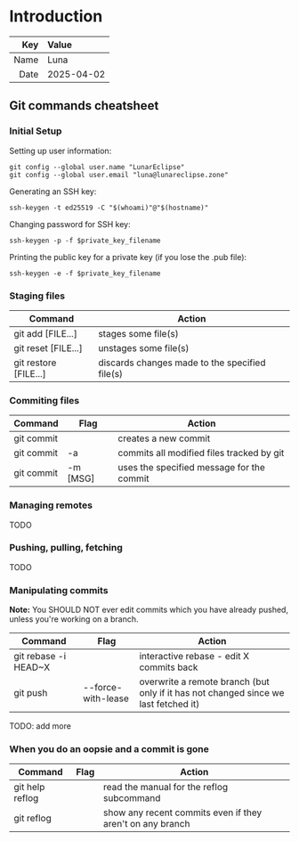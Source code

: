# Introduction
| Key |   Value    |
|----:|:-----------|
|Name |    Luna    |
|Date | 2025-04-02 |

## Git commands cheatsheet
### Initial Setup
Setting up user information:

```fish
git config --global user.name "LunarEclipse"
git config --global user.email "luna@lunareclipse.zone"
```

Generating an SSH key:
```fish
ssh-keygen -t ed25519 -C "$(whoami)"@"$(hostname)"
```

Changing password for SSH key:
```fish
ssh-keygen -p -f $private_key_filename
```

Printing the public key for a private key (if you lose the .pub file):
```fish
ssh-keygen -e -f $private_key_filename
```

### Staging files
| Command                       | Action                                          |
|-------------------------------|-------------------------------------------------|
| git add \[FILE...\]           | stages some file(s)                             |
| git reset \[FILE...\]         | unstages some file(s)                           |
| git restore \[FILE...\]       | discards changes made to the specified file(s)  |

### Commiting files
| Command                       | Flag        | Action                                       |
|-------------------------------|-------------|----------------------------------------------|
| git commit                    |             | creates a new commit                         |
| git commit                    | -a          | commits all modified files tracked by git    |
| git commit                    | -m \[MSG\]  | uses the specified message for the commit    |

### Managing remotes
TODO

### Pushing, pulling, fetching
TODO

### Manipulating commits
**Note:** You SHOULD NOT ever edit commits which you have already pushed, unless you're working on a branch.

| Command                       | Flag               | Action                                                                              |
|-------------------------------|--------------------|-------------------------------------------------------------------------------------|
| git rebase -i HEAD~X          |                    | interactive rebase - edit X commits back                                            |
| git push                      | --force-with-lease | overwrite a remote branch (but only if it has not changed since we last fetched it) |

TODO: add more

### When you do an oopsie and a commit is gone
| Command                       | Flag        | Action                                                    |
|-------------------------------|-------------|-----------------------------------------------------------|
| git help reflog               |             | read the manual for the reflog subcommand                 |
| git reflog                    |             | show any recent commits even if they aren't on any branch |
